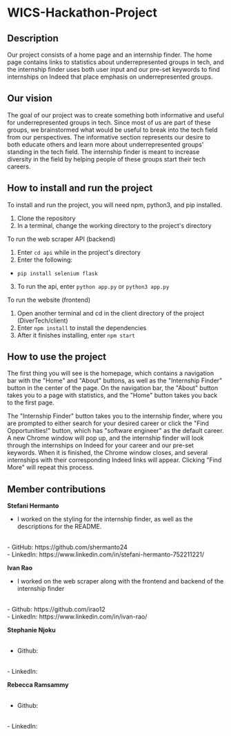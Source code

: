 # WICS-Hackathon-Project

## Description

Our project consists of a home page and an internship finder. The home page contains links to statistics about underrepresented groups in tech, and the internship finder uses both user input and our pre-set keywords to find internships on Indeed that place emphasis on underrepresented groups.

## Our vision

The goal of our project was to create something both informative and useful for underrepresented groups in tech. Since most of us are part of these groups, we brainstormed what would be useful to break into the tech field from our perspectives. The informative section represents our desire to both educate others and learn more about underrepresented groups' standing in the tech field. The internship finder is meant to increase diversity in the field by helping people of these groups start their tech careers.

## How to install and run the project
To install and run the project, you will need npm, python3, and pip installed.
1. Clone the repository
2. In a terminal, change the working directory to the project's directory

To run the web scraper API (backend)
1. Enter `cd api` while in the project's directory
2. Enter the following:
- `pip install selenium flask`
3. To run the api, enter `python app.py` or `python3 app.py`

To run the website (frontend)
1. Open another terminal and cd in the client directory of the project (DiverTech/client)
2. Enter `npm install` to install the dependencies
3. After it finishes installing, enter `npm start`


## How to use the project

The first thing you will see is the homepage, which contains a navigation bar with the "Home" and "About" buttons, as well as the "Internship Finder" button in the center of the page. On the navigation bar, the "About" button takes you to a page with statistics, and the "Home" button takes you back to the first page.

The "Internship Finder" button takes you to the internship finder, where you are prompted to either search for your desired career or click the "Find Opportunities!" button, which has "software engineer" as the default career. A new Chrome window will pop up, and the internship finder will look through the internships on Indeed for your career and our pre-set keywords. When it is finished, the Chrome window closes, and several internships with their corresponding Indeed links will appear. Clicking "Find More" will repeat this process.

## Member contributions

**Stefani Hermanto**
<br>
- I worked on the styling for the internship finder, as well as the descriptions for the README.
<br>
- GitHub: https://github.com/shermanto24
<br>
- LinkedIn: https://www.linkedin.com/in/stefani-hermanto-752211221/

**Ivan Rao**
<br>
- I worked on the web scraper along with the frontend and backend of the internship finder
<br>
- Github: https://github.com/irao12
<br>
- LinkedIn: https://www.linkedin.com/in/ivan-rao/

**Stephanie Njoku**
<br>
<br>
- Github:
<br>
- LinkedIn:

**Rebecca Ramsammy**
<br>
<br>
- Github:
<br>
- LinkedIn:
